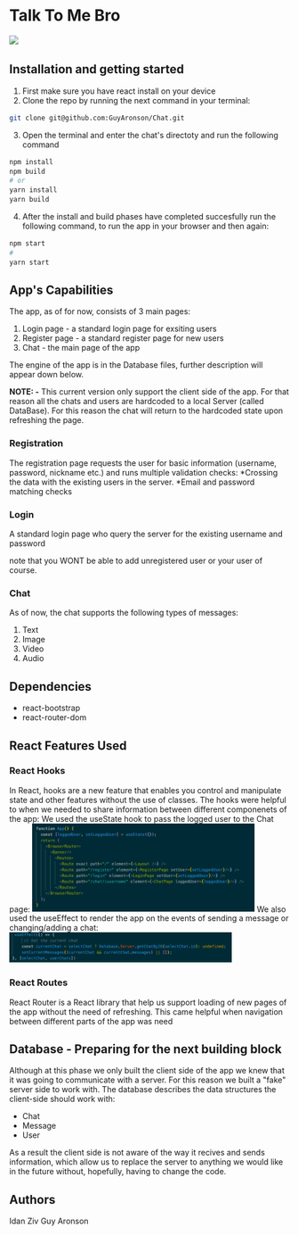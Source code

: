 # Talk To Me Bro

![](appDemo.gif)

## Installation and getting started
1) First make sure you have react install on your device
2) Clone the repo by running the next command in your terminal:
```bash
git clone git@github.com:GuyAronson/Chat.git
```
3) Open the terminal and enter the chat's directoty and run the following command
```bash
npm install
npm build
# or
yarn install
yarn build
```
4) After the install and build phases have completed succesfully run the following command, to run the app in your browser
and then again:
```bash
npm start
#
yarn start
```


## App's Capabilities

The app, as of for now, consists of 3 main pages:
1) Login page - a standard login page for exsiting users
2) Register page - a standard register page for new users
3) Chat - the main page of the app

The engine of the app is in the Database files, further description will appear down below.

**NOTE: -**
This current version only support the client side of the app. For that reason all the chats and users are hardcoded to a local Server (called DataBase).
For this reason the chat will return to the hardcoded state upon refreshing the page.

### Registration
The registration page requests the user for basic information (username, password, nickname etc.) and runs multiple validation checks:
*Crossing the data with the existing users in the server.
*Email and password matching checks

### Login
A standard login page who query the server for the existing username and password


note that you WONT be able to add unregistered user or your user of course.

### Chat

As of now, the chat supports the following types of messages:
1) Text
2) Image
3) Video
4) Audio

## Dependencies
* react-bootstrap
* react-router-dom


## React Features Used
### React Hooks
In React, hooks are a new feature that enables you control and manipulate state and other features without the use of classes.
The hooks were helpful to when we needed to share information between different componenets of the app:
We used the useState hook to pass the logged user to the Chat page:
<img width="400" alt="useState example" src="public/useStateExample.png">
We also used the useEffect to render the app on the events of sending a message or changing/adding a chat:
<img width="400" alt="useEffect example" src="public/useEffectExample.png">

### React Routes

React Router is a React library that help us support loading of new pages of the app without the need of refreshing.
This came helpful when navigation between different parts of the app was need

## Database - Preparing for the next building block

Although at this phase we only built the client side of the app we knew that it was going to communicate with a server.
For this reason we built a "fake" server side to work with.
The database describes the data structures the client-side should work with:
* Chat
* Message
* User

As a result the client side is not aware of the way it recives and sends information, which allow us to replace the server to anything we would like
in the future without, hopefully, having to change the code.

## Authors
Idan Ziv
Guy Aronson